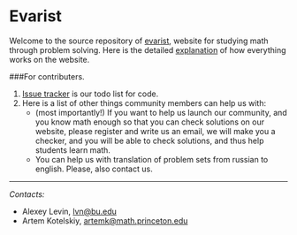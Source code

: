 Evarist
=======

Welcome to the source repository of [evarist](http://www.evarist.org/), 
website for studying math through problem solving.
Here is the detailed [explanation](http://www.evarist.org/about) of 
how everything works on the website.

###For contributers.

1. [Issue tracker](https://github.com/artofkot/evarist/issues) is our todo list for code.
2. Here is a list of other things community members can help us with:
    * (most importantly!) If you want to help us launch our community, and you 
    know math enough so that you can check solutions on our website, please register and write us an email,
    we will make you a checker, and you will be able to check solutions, and thus help students learn math.
    * You can help us with translation of problem sets from russian to english. 
    Please, also contact us.



------------------------------------------
_Contacts:_
* Alexey Levin, lvn@bu.edu
* Artem Kotelskiy, artemk@math.princeton.edu